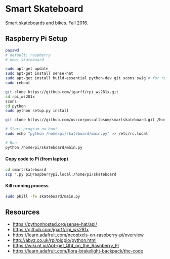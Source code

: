 # Smart Skateboard
Smart skateboards and bikes. Fall 2016.

## Raspberry Pi Setup

```sh
passwd
# default: raspberry
# new: skateboard

sudo apt-get update
sudo apt-get install sense-hat
sudo apt-get install build-essential python-dev git scons swig # for rpi_ws281x
sudo reboot

git clone https://github.com/jgarff/rpi_ws281x.git
cd rpi_ws281x
scons
cd python
sudo python setup.py install

git clone https://github.com/usccorpuscallosum/smartskateboard.git /home/pi/skateboard

# Start program on boot
sudo echo "python /home/pi/skateboard/main.py" >> /etc/rc.local

# Run
python /home/pi/skateboard/main.py
```

#### Copy code to Pi (from laptop)

```sh
cd smartskateboard
scp *.py pi@raspberrypi.local:/home/pi/skateboard
```

#### Kill running process

```sh
sudo pkill -fe skateboard/main.py
```

## Resources
- https://pythonhosted.org/sense-hat/api/
- https://github.com/jgarff/rpi_ws281x
- https://learn.adafruit.com/neopixels-on-raspberry-pi/overview
- http://abyz.co.uk/rpi/pigpio/python.html
- https://wiki.qt.io/Apt-get_Qt4_on_the_Raspberry_Pi
- https://learn.adafruit.com/flora-brakelight-backpack/the-code
